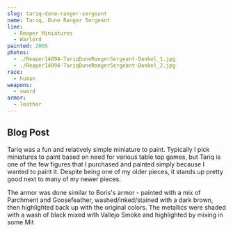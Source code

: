 ```yaml
---
slug: tariq-dune-ranger-sergeant
name: Tariq, Dune Ranger Sergeant
line:
  - Reaper Miniatures
  - Warlord
painted: 2005
photos:
  - ./Reaper14094-TariqDuneRangerSergeant-Dankel_1.jpg
  - ./Reaper14094-TariqDuneRangerSergeant-Dankel_2.jpg
race:
  - human
weapons:
  - sword
armor:
  - leather
---
```


## Blog Post

Tariq was a fun and relatively simple miniature to paint. Typically I pick miniatures to paint based on need for various table top games, but Tariq is one of the few figures that I purchased and painted simply because I wanted to paint it. Despite being one of my older pieces, it stands up pretty good next to many of my newer pieces.

The armor was done similar to Boris's armor - painted with a mix of Parchment and Goosefeather, washed/inked/stained with a dark brown, then highlighted back up with the original colors. The metallics were shaded with a wash of black mixed with Vallejo Smoke and highlighted by mixing in some Mit
